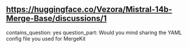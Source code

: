 ## https://huggingface.co/Vezora/Mistral-14b-Merge-Base/discussions/1

contains_question: yes
question_part: Would you mind sharing the YAML config file you used for MergeKit